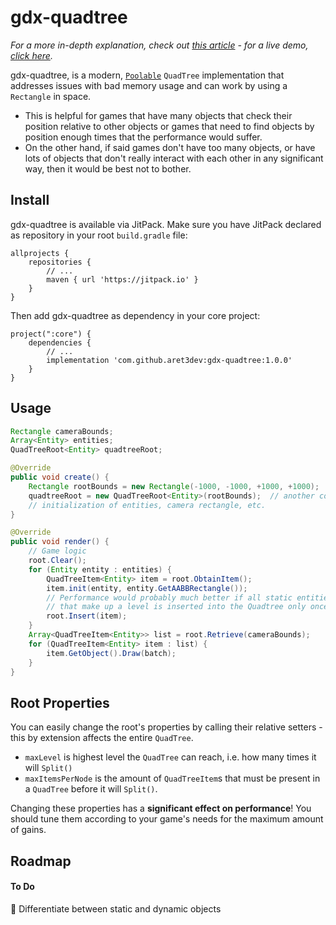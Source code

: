 # gdx-quadtree

*For a more in-depth explanation, check out <a href="https://aretesoftware.it/libgdx/gdx-quadtree.html">this article</a> - for a live demo, <a href="https://aretesoftware.it/libgdx/gdx-quadtree-example/">click here</a>.*

gdx-quadtree, is a modern, <code><a href="https://libgdx.com/wiki/articles/memory-management">Poolable</a></code> <code>QuadTree</code> implementation that addresses issues with bad memory usage and can work by using a <code>Rectangle</code> in space.
* This is helpful for games that have many objects that check their position relative to other objects or games that need to find objects by position enough times that the performance would suffer.
* On the other hand, if said games don't have too many objects, or have lots of objects that don't really interact with each other in any significant way, then it would be best not to bother.

## Install
gdx-quadtree is available via JitPack. Make sure you have JitPack declared as repository in your root <code>build.gradle</code> file:

```
allprojects {
    repositories {
        // ...
        maven { url 'https://jitpack.io' }
    }
}
```
Then add gdx-quadtree as dependency in your core project:
```
project(":core") {
    dependencies {
    	// ...
        implementation 'com.github.aret3dev:gdx-quadtree:1.0.0'
    }
}
```

## Usage
```java
Rectangle cameraBounds;
Array<Entity> entities;
QuadTreeRoot<Entity> quadtreeRoot;

@Override
public void create() {
    Rectangle rootBounds = new Rectangle(-1000, -1000, +1000, +1000);
    quadtreeRoot = new QuadTreeRoot<Entity>(rootBounds);  // another constructor is available
    // initialization of entities, camera rectangle, etc.
}

@Override
public void render() {
    // Game logic
    root.Clear();
    for (Entity entity : entities) {
        QuadTreeItem<Entity> item = root.ObtainItem();
        item.init(entity, entity.GetAABBRectangle());
        // Performance would probably much better if all static entities & geometry 
        // that make up a level is inserted into the Quadtree only once!
        root.Insert(item);
    }
    Array<QuadTreeItem<Entity>> list = root.Retrieve(cameraBounds);
    for (QuadTreeItem<Entity> item : list) {
        item.GetObject().Draw(batch);
    }
}
```

## Root Properties
You can easily change the root's properties by calling their relative setters - this by extension affects the entire <code>QuadTree</code>.
* <code>maxLevel</code> is highest level the <code>QuadTree</code> can reach, i.e. how many times it will <code>Split()</code>
* <code>maxItemsPerNode</code> is the amount of <code>QuadTreeItem</code>s that must be present in a <code>QuadTree</code> before it will <code>Split()</code>.

Changing these properties has a **significant effect on performance**! You should tune them according to your game's needs for the maximum amount of gains.

## Roadmap
#### To Do
🔲 Differentiate between static and dynamic objects
